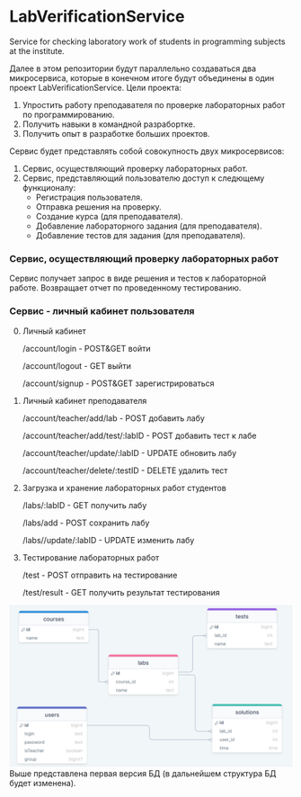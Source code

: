 # LabVerificationService
Service for checking laboratory work of students in programming subjects at the institute.

Далее в этом репозитории будут параллельно создаваться два микросервиса, которые в конечном итоге будут объединены
в один проект LabVerificationService. Цели проекта: 
1. Упростить работу преподавателя по проверке лабораторных работ по программированию. 
2. Получить навыки в командной разрабортке. 
3. Получить опыт в разработке больших проектов. 

Сервис будет представлять собой совокупность двух микросервисов:
1. Сервис, осуществляющий проверку лабораторных работ.
2. Сервис, представляющий пользователю доступ к следющему функционалу:
    - Регистрация пользователя.
    - Отправка решения на проверку.
    - Создание курса (для преподавателя).
   - Добавление лабораторного задания (для преподавателя).
    - Добавление тестов для задания (для преподавателя).

### Сервис, осуществляющий проверку лабораторных работ
Сервис получает запрос в виде решения и тестов к лабораторной работе.
Возвращает отчет по проведенному тестированию.

### Сервис - личный кабинет пользователя

0. Личный кабинет

   /account/login - POST&GET войти

   /account/logout - GET выйти

   /account/signup - POST&GET зарегистрироваться


1. Личный кабинет преподавателя

   /account/teacher/add/lab - POST добавить лабу

   /account/teacher/add/test/:labID - POST добавить тест к лабе

   /account/teacher/update/:labID - UPDATE обновить лабу

   /account/teacher/delete/:testID - DELETE удалить тест


2. Загрузка и хранение лабораторных работ студентов

   /labs/:labID - GET получить лабу

   /labs/add - POST сохранить лабу

   /labs//update/:labID - UPDATE изменить лабу


3. Тестирование лабораторных работ

   /test - POST отправить на тестирование

   /test/result - GET получить результат тестирования


![Структура базы данных](/img/DataBase.png)
Выше представлена первая версия БД (в дальнейшем структура БД будет изменена).



